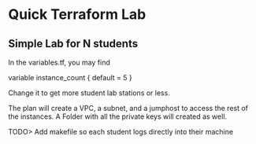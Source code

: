 # Quick Terraform Lab

## Simple Lab for N students

In the variables.tf, you may find

  variable instance_count {
    default = 5
  }


Change it to get more student lab stations or less.

The plan will create a VPC, a subnet, and a jumphost to access the rest of the instances. A Folder with all the private keys will created as well.


TODO> Add makefile so each student logs directly into their machine

